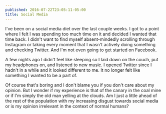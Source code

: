 ```yaml
---
published: 2016-07-22T23:05:11-05:00
title: Social Media
---
```

I've been on a social media diet over the last couple weeks. I got to a point where I felt I was spending too much time on it and decided I wanted that time back. I didn't want to find myself absent-mindedly scrolling through Instagram or taking every moment that I wasn't actively doing something and checking Twitter. And I'm not even going to get started on Facebook.

A few nights ago I didn't feel like sleeping so I laid down on the couch, put my headphones on, and listened to new music. I opened Twitter since I hadn't in a while and it looked different to me. It no longer felt like something I wanted to be a part of.

Of course that's boring and I don't blame you if you don't care about my opinion. But I wonder if my experience is that of the canary in the coal mine or if I'm simply the old man yelling at the clouds. Am I just a little ahead of the rest of the population with my increasing disgust towards social media or is my opinion irrelevant in the context of normal humans?